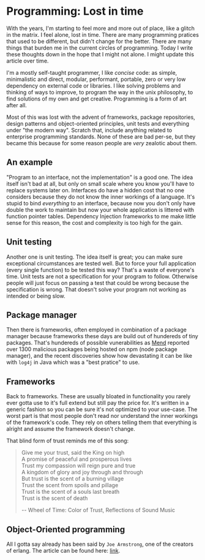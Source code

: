 # Programming: Lost in time

With the years, I'm starting to feel more and more out of place, like a glitch
in the matrix. I feel alone, lost in time. There are many programming pratices
that used to be different, but didn't change for the better. There are many
things that burden me in the current circles of programming. Today I write
these thoughts down in the hope that I might not alone. I might update this
article over time.

I'm a mostly self-taught programmer, I like _concise_ code: as simple,
minimalistic and direct, modular, performant, portable, zero or very low
dependency on external code or libraries. I like solving problems and thinking
of ways to improve, to program the way in the unix philosophy, to find
solutions of my own and get creative. Programming is a form of art after all.

Most of this was lost with the advent of frameworks, package repositories,
design patterns and object-oriented principles, unit tests and everything under
"the modern way". Scratch that, include anything related to enterprise
programming standards. None of these are bad per-se, but they became this
because for some reason people are _very_ zealotic about them.

## An example

"Program to an interface, not the implementation" is a good one. The idea
itself isn't bad at all, but only on small scale where you know you'll have to
replace systems later on. Interfaces do have a hidden cost that no one
considers because they do not know the inner workings of a language. It's
stupid to bind _everything_ to an interface, because now you don't only have
double the work to maintain but now your whole application is littered with
function pointer tables. Dependency Injection frameworks to me make little
sense for this reason, the cost and complexity is too high for the gain.

## Unit testing

Another one is unit testing. The idea itself is great; you can make sure
exceptional circumstances are tested well. But to force your full application
(every single function) to be tested this way? That's a waste of everyone's
time. Unit tests are not a specification for your program to follow. Otherwise
people will just focus on passing a test that could be wrong because the
specification is wrong. That doesn't solve your program not working as
intended or being slow.

## Package manager

Then there is frameworks, often employed in combination of a package manager
because frameworks these days are build out of hundereds of tiny packages.
That's hundereds of possible vunerabilities as [Mend](https://www.mend.io/)
reported over 1300 malicious packages being hosted on npm (node package
manager), and the recent discoveries show how devastating it can be like with
`log4j` in Java which was a "best pratice" to use.

## Frameworks

Back to frameworks. These are usually bloated in functionality you rarely ever
gotta use to it's full extend but still pay the price for. It's written in a
generic fashion so you can be sure it's not optimized to your use-case. The
worst part is that most people don't read nor understand the inner workings of
the framework's code. They rely on others telling them that everything is
alright and assume the framework doesn't change.

That blind form of trust reminds me of this song:

> Give me your trust, said the King on high  
> A promise of peaceful and prosperous lives  
> Trust my compassion will reign pure and true  
> A kingdom of glory and joy through and through  
> But trust is the scent of a burning village  
> Trust the scent from spoils and pillage  
> Trust is the scent of a souls last breath  
> Trust is the scent of death
>
> -- Wheel of Time: Color of Trust, Reflections of Sound Music

## Object-Oriented programming

All I gotta say already has been said by `Joe Armstrong`, one of the creators
of erlang. The article can be found here: 
[link](http://harmful.cat-v.org/software/OO_programming/why_oo_sucks).

